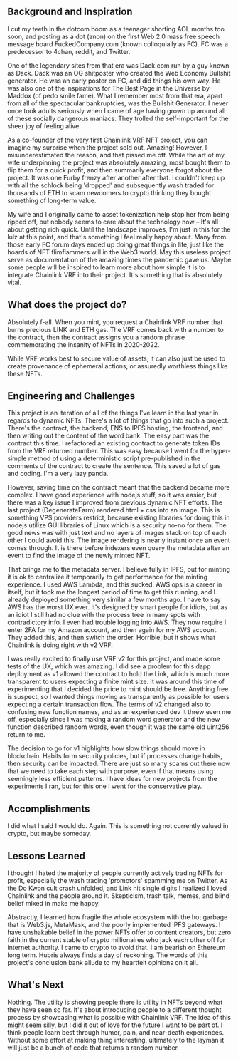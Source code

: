 ## Background and Inspiration

I cut my teeth in the dotcom boom as a teenager shorting AOL months too soon, and posting as a dot (anon) on the first Web 2.0 mass free speech message board FuckedCompany.com (known colloquially as FC). FC was a predecessor to 4chan, reddit, and Twitter.

One of the legendary sites from that era was Dack.com run by a guy known as Dack. Dack was an OG shitposter who created the Web Economy Bullshit generator. He was an early poster on FC, and did things his own way. He was also one of the inspirations for The Best Page in the Universe by Maddox (of pedo smile fame). What I remember most from that era, apart from all of the spectacular bankruptcies, was the Bullshit Generator. I never once took adults seriously when I came of age having grown up around all of these socially dangerous maniacs. They trolled the self-important for the sheer joy of feeling alive. 

As a co-founder of the very first Chainlink VRF NFT project, you can imagine my surprise when the project sold out. Amazing! However, I misunderestimated the reason, and that pissed me off. While the art of my wife underpinning the project was absolutely amazing, most bought them to flip them for a quick profit, and then summarily everyone forgot about the project. It was one Furby frenzy after another after that. I couldn't keep up with all the schlock being 'dropped' and subsequently wash traded for thousands of ETH to scam newcomers to crypto thinking they bought something of long-term value.

My wife and I originally came to asset tokenization help stop her from being ripped off, but nobody seems to care about the technology now – It's all about getting rich quick. Until the landscape improves, I'm just in this for the lulz at this point, and that's something I feel really happy about. Many from those early FC forum days ended up doing great things in life, just like the hoards of NFT flimflammers will in the Web3 world. May this useless project serve as documentation of the amazing times the pandemic gave us. Maybe some people will be inspired to learn more about how simple it is to integrate Chainlink VRF into their project. It's something that is absolutely vital.

## What does the project do?

Absolutely f-all. When you mint, you request a Chainlink VRF number that burns precious LINK and ETH gas. The VRF comes back with a number to the contract, then the contract assigns you a random phrase commemorating the insanity of NFTs in 2020-2022.

While VRF works best to secure value of assets, it can also just be used to create provenance of ephemeral actions, or assuredly worthless things like these NFTs.

## Engineering and Challenges

This project is an iteration of all of the things I've learn in the last year in regards to dynamic NFTs. There's a lot of things that go into such a project. There's the contract, the backend, ENS to IPFS hosting, the frontend, and then writing out the content of the word bank. The easy part was the contract this time. I refactored an existing contract to generate token IDs from the VRF returned number. This was easy because I went for the hyper-simple method of using a deterministic script pre-published in the comments of the contract to create the sentence. This saved a lot of gas and coding. I'm a very lazy panda.

However, saving time on the contract meant that the backend became more complex. I have good experience with nodejs stuff, so it was easier, but there was a key issue I improved from previous dynamic NFT efforts. The last project (DegenerateFarm) rendered html + css into an image. This is something VPS providers restrict, because existing libraries for doing this in nodejs utilize GUI libraries of Linux which is a security no-no for them. The good news was with just text and no layers of images stack on top of each other I could avoid this. The image rendering is nearly instant once an event comes through. It is there before indexers even query the metadata after an event to find the image of the newly minted NFT.

That brings me to the metadata server. I believe fully in IPFS, but for minting it is ok to centralize it temporarily to get performance for the minting experience. I used AWS Lambda, and this sucked. AWS ops is a career in itself, but it took me the longest period of time to get this running, and I already deployed something very similar a few months ago. I have to say AWS has the worst UX ever. It's designed by smart people for idiots, but as an idiot I still had no clue with the process tree in many spots with contradictory info. I even had trouble logging into AWS. They now require I enter 2FA for my Amazon account, and then again for my AWS account. They added this, and then switch the order. Horrible, but it shows what Chainlink is doing right with v2 VRF.


I was really excited to finally use VRF v2 for this project, and made some tests of the UX, which was amazing. I did see a problem for this dapp deployment as v1 allowed the contract to hold the Link, which is much more transparent to users expecting a finite mint size. It was around this time of experimenting that I decided the price to mint should be free. Anything free is suspect, so I wanted things moving as transparently as possible for users expecting a certain transaction flow. The terms of v2 changed also to confusing new function names, and as an experienced dev it threw even me off, especially since I was making a random word generator and the new function described random words, even though it was the same old uint256 return to me.

The decision to go for v1 highlights how slow things should move in blockchain. Habits form security policies, but if processes change habits, then security can be impacted. There are just so many scams out there now that we need to take each step with purpose, even if that means using seemingly less efficient patterns. I have ideas for new projects from the experiments I ran, but for this one I went for the conservative play.

## Accomplishments

I did what I said I would do. Again. This is something not currently valued in crypto, but maybe someday.

## Lessons Learned

I thought I hated the majority of people currently actively trading NFTs for profit, especially the wash trading 'promotors' spamming me on Twitter. As the Do Kwon cult crash unfolded, and Link hit single digits I realized I loved Chainlink and the people around it. Skepticism, trash talk, memes, and blind belief mixed in make me happy.

Abstractly, I learned how fragile the whole ecosystem with the hot garbage that is Web3.js, MetaMask, and the poorly implemented IPFS gateways. I have unshakable belief in the power NFTs offer to content creators, but zero faith in the current stable of crypto millionaires who jack each other off for internet authority. I came to crypto to avoid that. I am bearish on Ethereum long term. Hubris always finds a day of reckoning. The words of this project's conclusion bank allude to my heartfelt opinions on it all.

## What's Next

Nothing. The utility is showing people there is utility in NFTs beyond what they have seen so far. It's about introducing people to a different thought process by showcasing what is possible with Chainlink VRF. The idea of this might seem silly, but I did it out of love for the future I want to be part of. I think people learn best through humor, pain, and near-death experiences. Without some effort at making thing interesting, ultimately to the layman it will just be a bunch of code that returns a random number. 